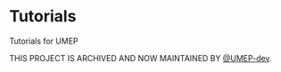 # Tutorials
Tutorials for UMEP

THIS PROJECT IS ARCHIVED AND NOW MAINTAINED BY [@UMEP-dev](https://github.com/UMEP-dev).

